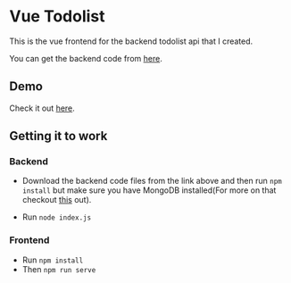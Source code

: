 # Vue Todolist

This is the vue frontend for the backend todolist api that I created.

You can get the backend code from [here](https://github.com/kellyjoe256/node-todolist-app).

## Demo

Check it out [here](https://kellyjoe256.github.io/vue-todolist/).

## Getting it to work

### Backend

* Download the backend code files from the link above and then run `npm install` but make sure you have MongoDB installed(For more on that checkout [this](https://docs.mongodb.com/manual/administration/install-community/) out).

* Run `node index.js`

### Frontend
* Run `npm install`
* Then `npm run serve`

